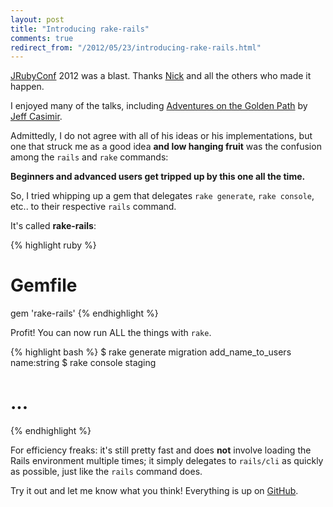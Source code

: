 ```yaml
---
layout: post
title: "Introducing rake-rails"
comments: true
redirect_from: "/2012/05/23/introducing-rake-rails.html"
---
```


[JRubyConf](http://jrubyconf.com) 2012 was a blast. Thanks
[Nick](http://blog.nicksieger.com/) and all the others who made it happen.

I enjoyed many of the talks, including [Adventures on the Golden
Path](https://speakerdeck.com/u/j3/p/adventures-on-the-golden-path) by [Jeff
Casimir](http://twitter.com/#!/j3).

Admittedly, I do not agree with all of his ideas or his implementations, but
one that struck me as a good idea **and low hanging fruit** was the confusion
among the `rails` and `rake` commands:

<script async class="speakerdeck-embed" data-slide="39" data-id="4f710744a1d1bd002200abc1" data-ratio="1.299492385786802" src="//speakerdeck.com/assets/embed.js"></script>

**Beginners and advanced users get tripped up by this one all the time.**

So, I tried whipping up a gem that delegates `rake generate`, `rake console`,
etc.. to their respective `rails` command.

It's called **rake-rails**:

{% highlight ruby %}
# Gemfile
gem 'rake-rails'
{% endhighlight %}

Profit! You can now run ALL the things with `rake`.

{% highlight bash %}
$ rake generate migration add_name_to_users name:string
$ rake console staging
# ...
{% endhighlight %}

For efficiency freaks: it's still pretty fast and does **not** involve loading
the Rails environment multiple times; it simply delegates to `rails/cli` as
quickly as possible, just like the `rails` command does.

Try it out and let me know what you think! Everything is up on
[GitHub](https://github.com/alindeman/rake-rails).
